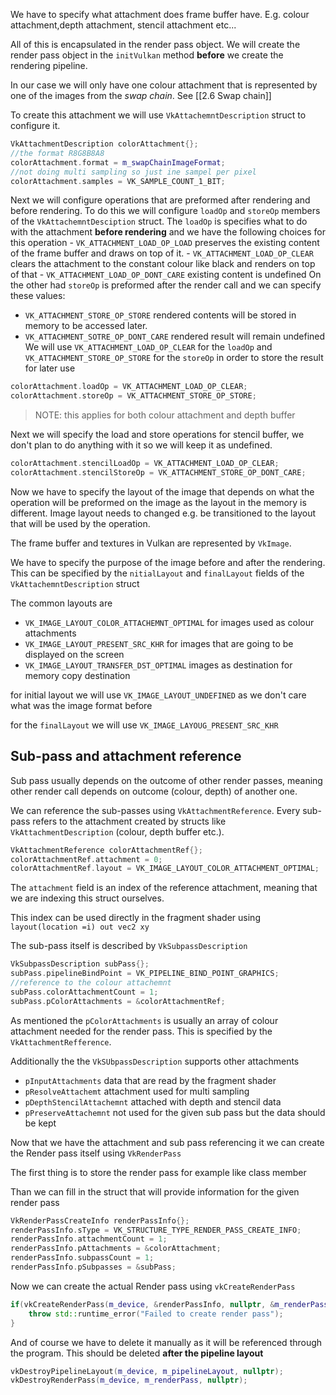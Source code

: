 We have to specify what attachment does frame buffer have. E.g. colour attachment,depth attachment, stencil attachment etc...

All of this is encapsulated in the render pass object. We will create the render pass object in the `initVulkan` method **before** we create the rendering pipeline. 

In our case we will only have one colour attachment that is represented by one of the images from the *swap chain*. See [[2.6 Swap chain]]

To create this attachment we will use `VkAttachemntDescription` struct to configure it. 

```c++
VkAttachmentDescription colorAttachment{};  
//the format R8G8B8A8
colorAttachment.format = m_swapChainImageFormat;
//not doing multi sampling so just ine sampel per pixel
colorAttachment.samples = VK_SAMPLE_COUNT_1_BIT;
```

Next we will configure operations that are preformed after rendering and before rendering.
To do this we will configure `loadOp` and `storeOp` members of the `VkAttachemntDesciption` struct. The `loadOp` is specifies what to do with the attachment **before rendering** and we have the following choices for this operation
	- `VK_ATTACHMENT_LOAD_OP_LOAD` preserves the existing content of the frame buffer and draws on top of it.
	- `VK_ATTACHMENT_LOAD_OP_CLEAR` clears the attachment to the constant colour like black and renders on top of that 
	- `VK_ATTACHMENT_LOAD_OP_DONT_CARE` existing content is undefined 
On the other had `storeOp` is preformed after the render call and we can specify these values:
- `VK_ATTACHMENT_STORE_OP_STORE` rendered contents will be stored in memory to be accessed later.
- `VK_ATTACHMENT_SOTRE_OP_DONT_CARE` rendered result will remain undefined 
We will use `VK_ATTACHMENT_LOAD_OP_CLEAR` for the `loadOp` and `VK_ATTACHMENT_STORE_OP_STORE` for the `storeOp` in order to store the result for later use 

```c++
colorAttachment.loadOp = VK_ATTACHMENT_LOAD_OP_CLEAR;  
colorAttachment.storeOp = VK_ATTACHMENT_STORE_OP_STORE;
```
>NOTE: this applies for both colour attachment and depth buffer

Next we will specify the load and store operations for stencil buffer, we don't plan to do anything with it so we will keep it as undefined. 

```c++
colorAttachment.stencilLoadOp = VK_ATTACHMENT_LOAD_OP_CLEAR;  
colorAttachment.stencilStoreOp = VK_ATTACHMENT_STORE_OP_DONT_CARE;
```

Now we have to specify the layout of the image that depends on what the operation will be preformed on the image as the layout in the memory is different.  Image layout needs to changed e.g. be transitioned to the layout that will be used by the operation. 

The frame buffer and textures in Vulkan are represented by `VkImage`. 

We have to specify the purpose of the image before and after the rendering.  This can be specified by the `nitialLayout` and `finalLayout` fields of the `VkAttachemntDescription` struct 

The common layouts are 
- `VK_IMAGE_LAYOUT_COLOR_ATTACHEMNT_OPTIMAL` for images used as colour attachments
- `VK_IMAGE_LAYOUT_PRESENT_SRC_KHR` for images that are going to be displayed on the screen
- `VK_IMAGE_LAYOUT_TRANSFER_DST_OPTIMAL` images as destination for memory copy destination

for initial layout we will use `VK_IMAGE_LAYOUT_UNDEFINED` as we don't care what was the image format before

for the `finalLayout` we will use `VK_IMAGE_LAYOUG_PRESENT_SRC_KHR`

## Sub-pass and attachment reference 

Sub pass usually depends on the outcome of other render passes, meaning other render call depends on outcome (colour, depth) of another one.

We can reference the sub-passes using `VkAttachmentReference`. Every sub-pass refers to the attachment created by structs like `VkAttachmentDescription` (colour, depth buffer etc.).

```c++
VkAttachmentReference colorAttachmentRef{};  
colorAttachmentRef.attachment = 0;  
colorAttachmentRef.layout = VK_IMAGE_LAYOUT_COLOR_ATTACHMENT_OPTIMAL;
```

The `attachment` field is an index of the reference attachment, meaning that we are indexing this struct ourselves. 

This index can be used directly in the fragment shader using `layout(location =i) out vec2 xy`

The sub-pass itself is described by `VkSubpassDescription` 

```c++
VkSubpassDescription subPass{};  
subPass.pipelineBindPoint = VK_PIPELINE_BIND_POINT_GRAPHICS;  
//reference to the colour attachemnt  
subPass.colorAttachmentCount = 1;  
subPass.pColorAttachments = &colorAttachmentRef;
```

As mentioned the `pColorAttachments` is usually an array of colour attachment needed for the render pass. This is specified by the `VkAttachmentRefference`. 

Additionally the the `VkSUbpassDescription` supports other attachments
- `pInputAttachments` data that are read by the fragment shader
- `pResolveAttachemt` attachment used for multi sampling 
- `pDepthStencilAttachemnt` attached with depth and stencil data
- `pPreserveAttachemnt` not used for the given sub pass but the data should be kept 

Now that we have the attachment and sub pass referencing it we can create the Render pass itself using `VkRenderPass`

The first thing is to store the render pass for example like class member 

Than we can fill in the struct that will provide information for the given render pass 

```c++
VkRenderPassCreateInfo renderPassInfo{};  
renderPassInfo.sType = VK_STRUCTURE_TYPE_RENDER_PASS_CREATE_INFO;  
renderPassInfo.attachmentCount = 1;  
renderPassInfo.pAttachments = &colorAttachment;  
renderPassInfo.subpassCount = 1;  
renderPassInfo.pSubpasses = &subPass;
```

Now we can create the actual Render pass using `vkCreateRenderPass`

```c++
if(vkCreateRenderPass(m_device, &renderPassInfo, nullptr, &m_renderPass) != VK_SUCCESS) {  
    throw std::runtime_error("Failed to create render pass");  
}
```

And of course we have to delete it manually as it will be referenced through the program. This should be deleted **after the pipeline layout**

```c++
vkDestroyPipelineLayout(m_device, m_pipelineLayout, nullptr);  
vkDestroyRenderPass(m_device, m_renderPass, nullptr);
```
